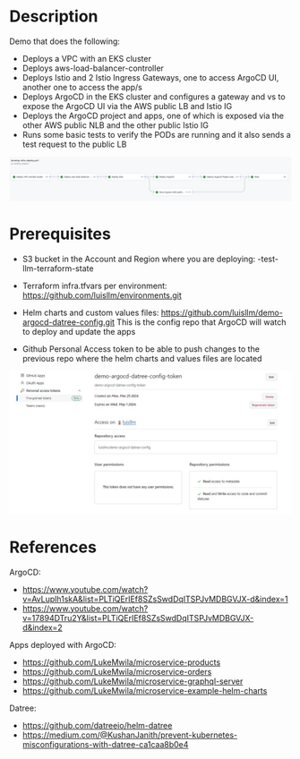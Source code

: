 # Description

Demo that does the following:
- Deploys a VPC with an EKS cluster
- Deploys aws-load-balancer-controller
- Deploys Istio and 2 Istio Ingress Gateways, one to access ArgoCD UI, another one to access the app/s
- Deploys ArgoCD in the EKS cluster and configures a gateway and vs to expose the ArgoCD UI via the AWS public LB and Istio IG
- Deploys the ArgoCD project and apps, one of which is exposed via the other AWS public NLB and the other public Istio IG
- Runs some basic tests to verify the PODs are running and it also sends a test request to the public LB
  
![image workflow](./images/workflow.jpg)

# Prerequisites

- S3 bucket in the Account and Region where you are deploying: <environment>-test-llm-terraform-state
  
- Terraform infra.tfvars per environment: https://github.com/luisllm/environments.git

- Helm charts and custom values files: https://github.com/luisllm/demo-argocd-datree-config.git
This is the config repo that ArgoCD will watch to deploy and update the apps

- Github Personal Access token to be able to push changes to the previous repo where the helm charts and values files are located

![image github_pat](./images/github_pat.jpg)


# References

ArgoCD:
- https://www.youtube.com/watch?v=AvLuplh1skA&list=PLTiQErIEf8SZsSwdDqITSPJvMDBGVJX-d&index=1
- https://www.youtube.com/watch?v=17894DTru2Y&list=PLTiQErIEf8SZsSwdDqITSPJvMDBGVJX-d&index=2

Apps deployed with ArgoCD:
- https://github.com/LukeMwila/microservice-products
- https://github.com/LukeMwila/microservice-orders
- https://github.com/LukeMwila/microservice-graphql-server
- https://github.com/LukeMwila/microservice-example-helm-charts

Datree:
- https://github.com/datreeio/helm-datree
- https://medium.com/@KushanJanith/prevent-kubernetes-misconfigurations-with-datree-ca1caa8b0e4





